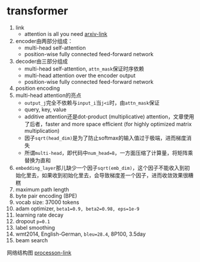 # transformer

1. link
   * attention is all you need [arxiv-link](https://arxiv.org/abs/1706.03762)
2. encoder由两部分组成：
   * multi-head self-attention
   * position-wise fully connected feed-forward network
3. decoder由三部分组成
   * multi-head self-attention, `attn_mask`保证时序依赖
   * multi-head attention over the encoder output
   * position-wise fully connected feed-forward network
4. position encoding
5. multi-head attention的亮点
   * `output_j`完全不依赖与`input_i`当`j<i`时，由`attn_mask`保证
   * query, key, value
   * additive attention还是dot-product (multiplicative) attention，文章使用了后者，faster and more space efficient (for highly optimized matrix multiplication)
   * 因子`sqrt(head_dim)`是为了防止softmax的输入值过于极端，进而梯度消失
   * 所谓`multi-head`，即代码中`num_head=8`，一方面压缩了计算量，将矩阵乘替换为直和
6. `embedding_layer`那儿缺少一个因子`sqrt(emb_dim)`，这个因子不能收入到初始化里去，如果收到初始化里去，会导致梯度差一个因子，进而收敛效果很糟糕
7. maximum path length
8. byte pair encoding (BPE)
9. vocab size: 37000 tokens
10. adam optimizer, `beta1=0.9, beta2=0.98, eps=1e-9`
11. learning rate decay
12. dropout `p=0.1`
13. label smoothing
14. wmt2014, English-German, `bleu=28.4`, 8P100, 3.5day
15. beam search

网络结构图 [processon-link](https://www.processon.com/view/link/60e6cb05f346fb3713c8c451)
